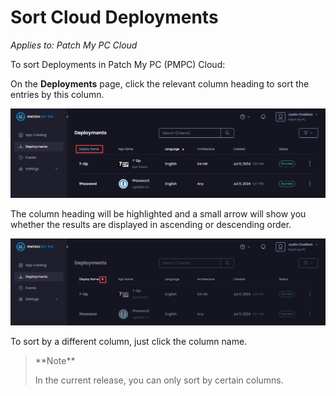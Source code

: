 # Sort Cloud Deployments

_Applies to: Patch My PC Cloud_

To sort Deployments in Patch My PC (PMPC) Cloud:

On the **Deployments** page, click the relevant column heading to sort the entries by this column.

![Sorting deployments by clicking the relevant column heading.](/_images/image-(630).png "Sorting deployments by clicking the relevant column heading.")

The column heading will be highlighted and a small arrow will show you whether the results are displayed in ascending or descending order.

![Arrow showing the sort order](/_images/image-(631).png "Arrow showing the sort order")

To sort by a different column, just click the column name.

<blockquote class="wp-block-quote">
<p>**Note**</p>
<p>In the current release, you can only sort by certain columns.</p>
</blockquote>